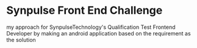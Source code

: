 # Synpulse Front End Challenge

my approach for SynpulseTechnology's Qualification Test Frontend Developer by making an android application based on the requirement as the solution
